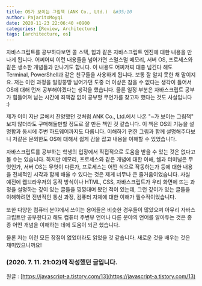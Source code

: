 ```yaml
---
title: OS가 보이는 그림책 (ANK Co., Ltd.)	&#35;10
author: PajaritoMoyqi
date: 2020-11-23 22:06:40 +0900
categories: [Review, Architecture]
tags: [architecture, os]
---
```


자바스크립트를 공부하다보면 콜 스택, 힙과 같은 자바스크립트 엔진에 대한 내용을 만나게 됩니다. 어찌어찌 이런 내용들을 넘어가면 스멀스멀 메모리, 서버 OS, 프로세스와 같은 생소한 개념들과 만나기도 합니다. 이 내용도 어찌저찌 대충 넘긴다 해도 Terminal, PowerShell과 같은 친구들을 사용하게 됩니다. 보통 잘 알지 못한 채 말이지요. 저는 이런 과정을 얼렁뚱땅 넘어가던 도중 더 이상은 참을 수 없다는 생각이 들어서 OS에 대해 먼저 공부해야겠다는 생각을 했습니다. 물론 일정 부분은 자바스크립트 공부가 힘들어져 남는 시간에 죄책감 없이 공부할 무언가를 찾고자 했다는 것도 사실입니다 :)

제가 이미 지난 글에서 찬양했던 것처럼 ANK Co., Ltd.에서 나온 "~가 보이는 그림책" 보지 않더라도 구매해둘만할 정도로 잘 만든 책인 것 같습니다. 이 책은 OS의 기능을 설명함과 동시에 주변 하드웨어까지도 다룹니다. 이해하기 편한 그림과 함께 설명해주다보니 저같은 문외한도 OS에 대해서 쉽게 감을 잡고 내용을 이해할 수 있었습니다.

자바스크립트를 공부하는 학생의 입장에서 직접적으로 도움을 받을 수 있는 것은 없다고 볼 수는 있습니다. 하지만 메모리, 프로세스와 같은 개념에 대한 이해, 쉘과 터미널은 무엇인가, 서버 OS는 무엇이 다른가, 프로세스는 어떤 식으로 작동하는가 등에 대한 내용을 전체적인 시각과 함께 배울 수 있다는 것은 제게 너무나 큰 즐거움이었습니다. 사실 예전에 웹브라우저의 동작 방식이나 HTML, CSS, 자바스크립트가 우리 화면에 뜨는 과정을 설명하는 깊이 있는 글들을 낑낑대며 봤던 적이 있는데, 그런 깊이가 있는 글들을 이해하려면 전반적인 통신 과정, 컴퓨터 자체에 대한 이해가 필수적이었습니다.

또한 다양한 컴퓨터 분야에서 쓰이는 용어들은 비슷한 경우들이 많았으며 아무리 자바스크립트만 공부한다고 해도 컴퓨터 주변부 언어나 다른 분야의 언어를 알아두는 것은 종종 어떤 개념을 이해하는 데에 도움이 되곤 했습니다.

물론 저는 이런 모든 장점이 없었더라도 읽었을 것 같습니다. 새로운 것을 배우는 것은 재미있으니까요!

### (2020. 7. 11. 21:02)에 작성했던 글입니다.

원글 : [https://javascript-a.tistory.com/13](https://javascript-a.tistory.com/13)